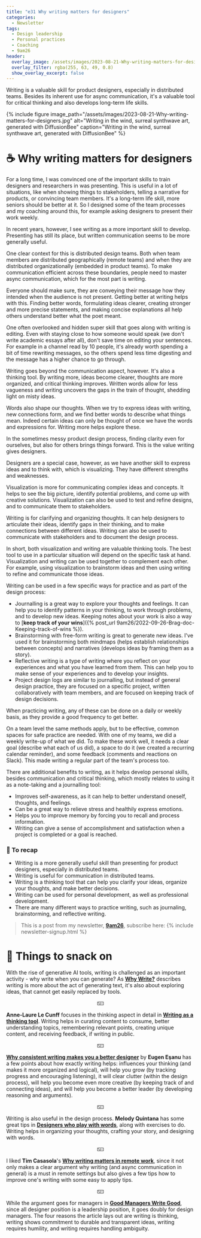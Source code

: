 ```yaml
---
title: "e31 Why writing matters for designers"
categories:
  - Newsletter
tags:
  - Design leadership
  - Personal practices
  - Coaching
  - 9am26
header:
  overlay_image: /assets/images/2023-08-21-Why-writing-matters-for-designers.jpg
  overlay_filter: rgba(255, 63, 49, 0.8)
  show_overlay_excerpt: false
---
```


Writing is a valuable skill for product designers, especially in distributed teams. Besides its inherent use for async communication, it's a valuable tool for critical thinking and also develops long-term life skills.

{% include figure image_path="/assets/images/2023-08-21-Why-writing-matters-for-designers.jpg" alt="Writing in the wind, surreal synthwave art, generated with DiffusionBee" caption="Writing in the wind, surreal synthwave art, generated with DiffusionBee" %}

# ☕ Why writing matters for designers

For a long time, I was convinced one of the important skills to train designers and researchers in was presenting. This is useful in a lot of situations, like when showing things to stakeholders, telling a narrative for products, or convincing team members. It's a long-term life skill, more seniors should be better at it. So I designed some of the team processes and my coaching around this, for example asking designers to present their work weekly.

In recent years, however, I see writing as a more important skill to develop. Presenting has still its place, but written communication seems to be more generally useful. 

One clear context for this is distributed design teams. Both when team members are distributed geographically (remote teams) and when they are distributed organizationally (embedded in product teams). To make communication efficient across these boundaries, people need to master async communication, which for the most part is writing. 

Everyone should make sure, they are conveying their message how they intended when the audience is not present. Getting better at writing helps with this. Finding better words, formulating ideas clearer, creating stronger and more precise statements, and making concise explanations all help others understand better what the poet meant.

One often overlooked and hidden super skill that goes along with writing is editing. Even with staying close to how someone would speak (we don't write academic essays after all), don't save time on editing your sentences. For example in a channel read by 10 people, it's already worth spending a bit of time rewriting messages, so the others spend less time digesting and the message has a higher chance to go through.

Writing goes beyond the communication aspect, however. It's also a thinking tool. By writing more, ideas become clearer, thoughts are more organized, and critical thinking improves. Written words allow for less vagueness and writing uncovers the gaps in the train of thought, shedding light on misty ideas.

Words also shape our thoughts. When we try to express ideas with writing, new connections form, and we find better words to describe what things mean.  Indeed certain ideas can only be thought of once we have the words and expressions for. Writing more helps explore these.

In the sometimes messy product design process, finding clarity even for ourselves, but also for others brings things forward. This is the value writing gives designers.

Designers are a special case, however, as we have another skill to express ideas and to think with, which is visualizing. They have different strengths and weaknesses. 

Visualization is more for communicating complex ideas and concepts. It helps to see the big picture, identify potential problems, and come up with creative solutions. Visualization can also be used to test and refine designs, and to communicate them to stakeholders.

Writing is for clarifying and organizing thoughts. It can help designers to articulate their ideas, identify gaps in their thinking, and to make connections between different ideas. Writing can also be used to communicate with stakeholders and to document the design process.

In short, both visualization and writing are valuable thinking tools. The best tool to use in a particular situation will depend on the specific task at hand. Visualization and writing can be used together to complement each other. For example, using visualization to brainstorm ideas and then using writing to refine and communicate those ideas.

Writing can be used in a few specific ways for practice and as part of the design process:
- Journalling is a great way to explore your thoughts and feelings. It can help you to identify patterns in your thinking, to work through problems, and to develop new ideas. Keeping notes about your work is also a way to [**keep track of your wins**]({% post_url 9am26/2022-09-26-Brag-doc-Keeping-track-of-wins %}).
- Brainstorming with free-form writing is great to generate new ideas. I've used it for brainstorming both mindmaps (helps establish relationships between concepts) and narratives (develops ideas by framing them as a story).
- Reflective writing is a type of writing where you reflect on your experiences and what you have learned from them. This can help you to make sense of your experiences and to develop your insights.
- Project design logs are similar to journalling, but instead of general design practice, they are focused on a specific project, written collaboratively with team members, and are focused on keeping track of design decisions.

When practicing writing, any of these can be done on a daily or weekly basis, as they provide a good frequency to get better. 

On a team level the same methods apply, but to be effective, common spaces for safe practice are needed. With one of my teams, we did a weekly write-up of what we did. To make these work well, it needs a clear goal (describe what each of us did), a space to do it (we created a recurring calendar reminder), and some feedback (comments and reactions on Slack). This made writing a regular part of the team's process too.

There are additional benefits to writing, as it helps develop personal skills, besides communication and critical thinking, which mostly relates to using it as a note-taking and a journalling tool:
- Improves self-awareness,  as it can help to better understand oneself, thoughts, and feelings.
- Can be a great way to relieve stress and healthily express emotions.
- Helps you to improve memory by forcing you to recall and process information.
- Writing can give a sense of accomplishment and satisfaction when a project is completed or a goal is reached.

### 🥤 To recap

- Writing is a more generally useful skill than presenting for product designers, especially in distributed teams.
- Writing is useful for communication in distributed teams.
- Writing is a thinking tool that can help you clarify your ideas, organize your thoughts, and make better decisions.
- Writing can be used for personal development, as well as professional development.
- There are many different ways to practice writing, such as journaling, brainstorming, and reflective writing.

> This is a post from my newsletter, **[9am26](https://polgarp.com/categories/newsletter/)**, subscribe here:
> {% include newsletter-signup.html %}

# 🍪 Things to snack on

With the rise of generative AI tools, writing is challenged as an important activity - why write when you can generate? As [**Why Write?**](https://fs.blog/why-write/) describes writing is more about the act of generating text, it's also about exploring ideas, that cannot get easily replaced by tools. 

<p style="text-align: center;">🁇</p>

**Anne-Laure Le Cunff** focuses in the thinking aspect in detail in [**Writing as a thinking tool**](https://nesslabs.com/writing-thinking-tool). Writing helps in curating content to consume, better understanding topics, remembering relevant points, creating unique content, and receiving feedback, if writing in public. 

<p style="text-align: center;">🁇</p>

[**Why consistent writing makes you a better designer**](https://dribbble.com/stories/2019/10/10/why-writing-makes-you-a-better-designer) by **Eugen Eşanu** has a few points about how exactly writing helps: influences your thinking (and makes it more organized and logical), will help you grow (by tracking progress and encouraging listening), it will clear clutter (within the design process), will help you become even more creative (by keeping track of and connecting ideas), and will help you become a better leader (by developing reasoning and arguments). 

<p style="text-align: center;">🁇</p>

Writing is also useful in the design process. **Melody Quintana** has some great tips in [**Designers who play with words**](https://medium.com/dropbox-design/designers-who-play-with-words-2ea8a7afb9bb), along with exercises to do. Writing helps in organizing your thoughts, crafting your story, and designing with words.

<p style="text-align: center;">🁇</p>

I liked **Tim Casasola**'s [**Why writing matters in remote work**](http://www.timcasasola.com/blog/writing), since it not only makes a clear argument why writing (and async communication in general) is a must in remote settings but also gives a few tips how to improve one's writing with some easy to apply tips.

<p style="text-align: center;">🁇</p>

While the argument goes for managers in [**Good Managers Write Good**](https://staysaasy.com/management/2022/07/10/Writing-Management.html), since all designer position is a leadership position, it goes doubly for design managers. The four reasons the article lays out are writing is thinking, writing shows commitment to durable and transparent ideas, writing requires humility, and writing requires handling ambiguity.
